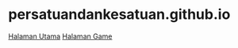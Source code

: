 # persatuandankesatuan.github.io

[Halaman Utama](https://persatuandankesatuan.github.io)
[Halaman Game](https://persatuandankesatuan.github.io/game.html)

